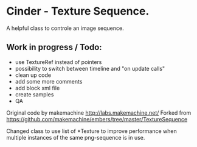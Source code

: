Cinder - Texture Sequence.
===========

A helpful class to controle an image sequence.


Work in progress /  Todo:
--------
 * use TextureRef instead of pointers
 * possibility to switch between timeline and "on update calls"
 * clean up code
 * add some more comments
 * add block xml file
 * create samples 
 * QA


Original code by makemachine http://labs.makemachine.net/
Forked from https://github.com/makemachine/embers/tree/master/TextureSequence

Changed class to use list of *Texture to improve performance when multiple instances of the same png-sequence is in use.